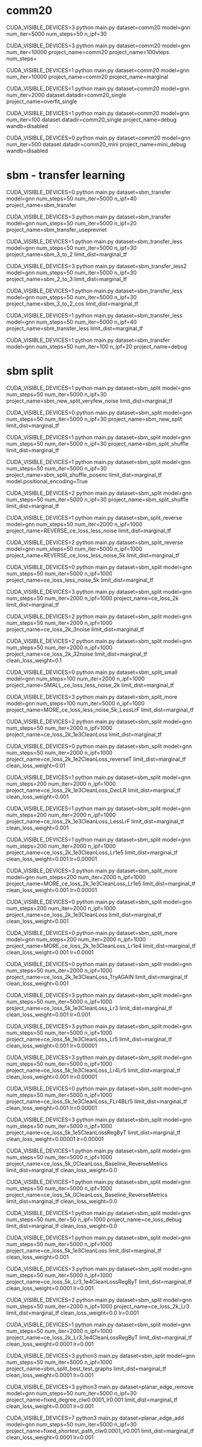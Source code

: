 # comm20

CUDA_VISIBLE_DEVICES=3 python main.py dataset=comm20 model=gnn num_iter=5000 num_steps=50 n_ipf=30

CUDA_VISIBLE_DEVICES=3 python main.py dataset=comm20 model=gnn num_iter=10000 project_name=comm20 project_name=100steps num_steps=


CUDA_VISIBLE_DEVICES=1 python main.py dataset=comm20 model=gnn num_iter=10000 project_name=comm20 project_name=marginal

CUDA_VISIBLE_DEVICES=1 python main.py dataset=comm20 model=gnn num_iter=2000 dataset.datadir=comm20_single project_name=overfit_single

CUDA_VISIBLE_DEVICES=1 python main.py dataset=comm20 model=gnn num_iter=100 dataset.datadir=comm20_single project_name=debug wandb=disabled

CUDA_VISIBLE_DEVICES=0 python main.py dataset=comm20 model=gnn num_iter=500 dataset.datadir=comm20_mini project_name=mini_debug wandb=disabled

# sbm - transfer learning

CUDA_VISIBLE_DEVICES=0 python main.py  dataset=sbm_transfer model=gnn num_steps=50 num_iter=5000 n_ipf=40 project_name=sbm_transfer

CUDA_VISIBLE_DEVICES=3 python main.py  dataset=sbm_transfer model=gnn num_steps=50 num_iter=5000 n_ipf=20 project_name=sbm_transfer_useprevnet

CUDA_VISIBLE_DEVICES=1 python main.py  dataset=sbm_transfer_less model=gnn num_steps=50 num_iter=5000 n_ipf=30 project_name=sbm_3_to_2 limit_dist=marginal_tf

CUDA_VISIBLE_DEVICES=3 python main.py  dataset=sbm_transfer_less2 model=gnn num_steps=50 num_iter=5000 n_ipf=30 project_name=sbm_2_to_3 limit_dist=marginal_tf

CUDA_VISIBLE_DEVICES=1 python main.py  dataset=sbm_transfer_less model=gnn num_steps=50 num_iter=5000 n_ipf=30 project_name=sbm_3_to_2_cos limit_dist=marginal_tf

CUDA_VISIBLE_DEVICES=1 python main.py  dataset=sbm_transfer_less model=gnn num_steps=50 num_iter=5000 n_ipf=40 project_name=sbm_transfer_less limit_dist=marginal_tf


CUDA_VISIBLE_DEVICES=1 python main.py  dataset=sbm_transfer model=gnn num_steps=50 num_iter=100 n_ipf=20 project_name=debug

# sbm split

CUDA_VISIBLE_DEVICES=1 python main.py  dataset=sbm_split model=gnn num_steps=50 num_iter=5000 n_ipf=30 project_name=sbm_new_split_veryfew_noise limit_dist=marginal_tf

CUDA_VISIBLE_DEVICES=0 python main.py  dataset=sbm_split model=gnn num_steps=50 num_iter=5000 n_ipf=30 project_name=sbm_new_split limit_dist=marginal_tf

CUDA_VISIBLE_DEVICES=1 python main.py  dataset=sbm_split model=gnn num_steps=50 num_iter=5000 n_ipf=30 project_name=sbm_split_shuffle limit_dist=marginal_tf

CUDA_VISIBLE_DEVICES=1 python main.py  dataset=sbm_split model=gnn num_steps=50 num_iter=5000 n_ipf=30 project_name=sbm_split_shuffle_posenc limit_dist=marginal_tf model.positional_encoding=True

CUDA_VISIBLE_DEVICES=2 python main.py  dataset=sbm_split model=gnn num_steps=50 num_iter=5000 n_ipf=30 project_name=sbm_split_shuffle limit_dist=marginal_tf


CUDA_VISIBLE_DEVICES=1 python main.py  dataset=sbm_split_reverse model=gnn num_steps=50 num_iter=2000 n_ipf=1000 project_name=REVERSE_ce_loss_less_noise limit_dist=marginal_tf


CUDA_VISIBLE_DEVICES=2 python main.py  dataset=sbm_split_reverse model=gnn num_steps=50 num_iter=5000 n_ipf=1000 project_name=REVERSE_ce_loss_less_noise_5k limit_dist=marginal_tf


CUDA_VISIBLE_DEVICES=0 python main.py  dataset=sbm_split model=gnn num_steps=50 num_iter=5000 n_ipf=1000 project_name=ce_loss_less_noise_5k limit_dist=marginal_tf

CUDA_VISIBLE_DEVICES=3 python main.py  dataset=sbm_split model=gnn num_steps=50 num_iter=2000 n_ipf=1000 project_name=ce_loss_2k limit_dist=marginal_tf

CUDA_VISIBLE_DEVICES=2 python main.py  dataset=sbm_split model=gnn num_steps=50 num_iter=2000 n_ipf=1000 project_name=ce_loss_2k_3noise limit_dist=marginal_tf

CUDA_VISIBLE_DEVICES=2 python main.py  dataset=sbm_split model=gnn num_steps=50 num_iter=2000 n_ipf=1000 project_name=ce_loss_2k_32noise limit_dist=marginal_tf clean_loss_weight=0.1

CUDA_VISIBLE_DEVICES=0 python main.py  dataset=sbm_split_small model=gnn num_steps=100 num_iter=2000 n_ipf=1000 project_name=SMALL_ce_loss_less_noise_2k limit_dist=marginal_tf

CUDA_VISIBLE_DEVICES=3 python main.py  dataset=sbm_split_more model=gnn num_steps=100 num_iter=5000 n_ipf=1000 project_name=MORE_ce_loss_less_noise_5k_LessLrF limit_dist=marginal_tf

CUDA_VISIBLE_DEVICES=2 python main.py  dataset=sbm_split model=gnn num_steps=50 num_iter=2000 n_ipf=1000 project_name=ce_loss_2k_1e3CleanLoss limit_dist=marginal_tf


CUDA_VISIBLE_DEVICES=0 python main.py  dataset=sbm_split model=gnn num_steps=50 num_iter=2000 n_ipf=1000 project_name=ce_loss_2k_1e2CleanLoss_reverseT limit_dist=marginal_tf clean_loss_weight=0.01

CUDA_VISIBLE_DEVICES=1 python main.py  dataset=sbm_split model=gnn num_steps=200 num_iter=2000 n_ipf=1000 project_name=ce_loss_2k_1e3CleanLoss_DecLR limit_dist=marginal_tf clean_loss_weight=0.001

CUDA_VISIBLE_DEVICES=1 python main.py  dataset=sbm_split model=gnn num_steps=200 num_iter=2000 n_ipf=1000 project_name=ce_loss_2k_1e3CleanLoss_LessLrF limit_dist=marginal_tf clean_loss_weight=0.001

CUDA_VISIBLE_DEVICES=1 python main.py  dataset=sbm_split model=gnn num_steps=200 num_iter=2000 n_ipf=1000 project_name=ce_loss_2k_1e3CleanLoss_Lr1e5 limit_dist=marginal_tf clean_loss_weight=0.001 lr=0.00001


CUDA_VISIBLE_DEVICES=3 python main.py  dataset=sbm_split_more model=gnn num_steps=200 num_iter=2000 n_ipf=1000 project_name=MORE_ce_loss_2k_1e3CleanLoss_Lr1e5 limit_dist=marginal_tf clean_loss_weight=0.001 lr=0.00001


CUDA_VISIBLE_DEVICES=0 python main.py  dataset=sbm_split model=gnn num_steps=200 num_iter=2000 n_ipf=1000 project_name=ce_loss_2k_1e3CleanLoss limit_dist=marginal_tf clean_loss_weight=0.001


CUDA_VISIBLE_DEVICES=0 python main.py  dataset=sbm_split_more model=gnn num_steps=200 num_iter=2000 n_ipf=1000 project_name=MORE_ce_loss_2k_1e3CleanLoss_Lr1e4 limit_dist=marginal_tf clean_loss_weight=0.001 lr=0.0001


CUDA_VISIBLE_DEVICES=0 python main.py  dataset=sbm_split model=gnn num_steps=50 num_iter=2000 n_ipf=1000 project_name=ce_loss_2k_1e3CleanLoss_TryAGAIN limit_dist=marginal_tf clean_loss_weight=0.001


CUDA_VISIBLE_DEVICES=3 python main.py  dataset=sbm_split model=gnn num_steps=50 num_iter=5000 n_ipf=1000 project_name=ce_loss_5k_1e3CleanLoss_Lr3 limit_dist=marginal_tf clean_loss_weight=0.001 lr=0.001

CUDA_VISIBLE_DEVICES=3 python main.py  dataset=sbm_split model=gnn num_steps=50 num_iter=5000 n_ipf=1000 project_name=ce_loss_5k_1e3CleanLoss_Lr5 limit_dist=marginal_tf clean_loss_weight=0.001 lr=0.00001


CUDA_VISIBLE_DEVICES=3 python main.py  dataset=sbm_split model=gnn num_steps=50 num_iter=5000 n_ipf=1000 project_name=ce_loss_5k_1e3CleanLoss_Lr4Lr5 limit_dist=marginal_tf clean_loss_weight=0.001 lr=0.00001


CUDA_VISIBLE_DEVICES=0 python main.py  dataset=sbm_split model=gnn num_steps=50 num_iter=5000 n_ipf=1000 project_name=ce_loss_5k_1e3CleanLoss_FLr4BLr5 limit_dist=marginal_tf clean_loss_weight=0.001 lr=0.00001




CUDA_VISIBLE_DEVICES=3 python main.py  dataset=sbm_split model=gnn num_steps=50 num_iter=5000 n_ipf=1000 project_name=ce_loss_5k_1e5CleanLossRegByT limit_dist=marginal_tf clean_loss_weight=0.00001 lr=0.00001



CUDA_VISIBLE_DEVICES=1 python main.py dataset=sbm_split model=gnn num_steps=50 num_iter=5000 n_ipf=1000 project_name=ce_loss_5k_0CleanLoss_Baseline_ReverseMetrics limit_dist=marginal_tf clean_loss_weight=0.0


CUDA_VISIBLE_DEVICES=1 python main.py dataset=sbm_split model=gnn num_steps=50 num_iter=5000 n_ipf=1000 project_name=ce_loss_5k_0CleanLoss_Baseline_ReverseMetrics limit_dist=marginal_tf clean_loss_weight=0.0



CUDA_VISIBLE_DEVICES=1 python main.py dataset=sbm_split model=gnn num_steps=50 num_iter=50 n_ipf=1000 project_name=ce_loss_debug limit_dist=marginal_tf clean_loss_weight=0.0




CUDA_VISIBLE_DEVICES=1 python main.py  dataset=sbm_split model=gnn num_steps=50 num_iter=5000 n_ipf=1000 project_name=ce_loss_5k_1e3CleanLoss limit_dist=marginal_tf clean_loss_weight=0.001


CUDA_VISIBLE_DEVICES=3 python main.py  dataset=sbm_split model=gnn num_steps=50 num_iter=5000 n_ipf=1000 project_name=ce_loss_5k_Lr3_1e4CleanLossRegByT limit_dist=marginal_tf clean_loss_weight=0.0001 lr=0.001

CUDA_VISIBLE_DEVICES=2 python main.py dataset=sbm_split model=gnn num_steps=50 num_iter=2000 n_ipf=1000 project_name=ce_loss_2k_Lr3 limit_dist=marginal_tf clean_loss_weight=0.0 lr=0.001


CUDA_VISIBLE_DEVICES=1 python main.py dataset=sbm_split model=gnn num_steps=50 num_iter=2000 n_ipf=1000 project_name=ce_loss_2k_Lr3_1e4CleanLossRegByT limit_dist=marginal_tf clean_loss_weight=0.0001 lr=0.001

CUDA_VISIBLE_DEVICES=3 python3 main.py dataset=sbm_split model=gnn num_steps=50 num_iter=5000 n_ipf=1000 project_name=sbm_split_best_test_graphs limit_dist=marginal_tf clean_loss_weight=0.0001 lr=0.001


CUDA_VISIBLE_DEVICES=3 python3 main.py dataset=planar_edge_remove model=gnn num_steps=50 num_iter=5000 n_ipf=30 project_name=fixed_degree_clw0.0001_lr0.001 limit_dist=marginal_tf clean_loss_weight=0.0001 lr=0.001

CUDA_VISIBLE_DEVICES=7 python3 main.py dataset=planar_edge_add model=gnn num_steps=50 num_iter=5000 n_ipf=30 project_name=fixed_shortest_path_clw0.0001_lr0.001 limit_dist=marginal_tf clean_loss_weight=0.0001 lr=0.001